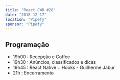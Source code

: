 ```yaml
---
title: "React CWB #20"
date: "2018-12-17"
location: "Pipefy"
sponsor: "Pipefy"
---
```


## Programação

- 19h00 : Recepção e Coffee
- 19h30 : Anúncios, classificados e dicas
- 19h45 : React Native + Hooks - Guilherme Jabur
- 21h : Encerramento
